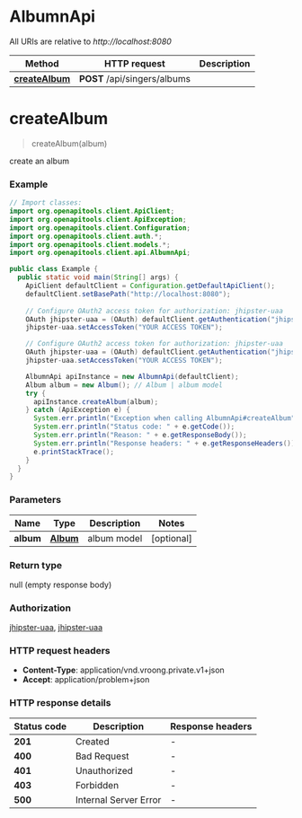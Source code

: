 # AlbumnApi

All URIs are relative to *http://localhost:8080*

| Method | HTTP request | Description |
|------------- | ------------- | -------------|
| [**createAlbum**](AlbumnApi.md#createAlbum) | **POST** /api/singers/albums |  |


<a name="createAlbum"></a>
# **createAlbum**
> createAlbum(album)



create an album

### Example
```java
// Import classes:
import org.openapitools.client.ApiClient;
import org.openapitools.client.ApiException;
import org.openapitools.client.Configuration;
import org.openapitools.client.auth.*;
import org.openapitools.client.models.*;
import org.openapitools.client.api.AlbumnApi;

public class Example {
  public static void main(String[] args) {
    ApiClient defaultClient = Configuration.getDefaultApiClient();
    defaultClient.setBasePath("http://localhost:8080");
    
    // Configure OAuth2 access token for authorization: jhipster-uaa
    OAuth jhipster-uaa = (OAuth) defaultClient.getAuthentication("jhipster-uaa");
    jhipster-uaa.setAccessToken("YOUR ACCESS TOKEN");

    // Configure OAuth2 access token for authorization: jhipster-uaa
    OAuth jhipster-uaa = (OAuth) defaultClient.getAuthentication("jhipster-uaa");
    jhipster-uaa.setAccessToken("YOUR ACCESS TOKEN");

    AlbumnApi apiInstance = new AlbumnApi(defaultClient);
    Album album = new Album(); // Album | album model
    try {
      apiInstance.createAlbum(album);
    } catch (ApiException e) {
      System.err.println("Exception when calling AlbumnApi#createAlbum");
      System.err.println("Status code: " + e.getCode());
      System.err.println("Reason: " + e.getResponseBody());
      System.err.println("Response headers: " + e.getResponseHeaders());
      e.printStackTrace();
    }
  }
}
```

### Parameters

| Name | Type | Description  | Notes |
|------------- | ------------- | ------------- | -------------|
| **album** | [**Album**](Album.md)| album model | [optional] |

### Return type

null (empty response body)

### Authorization

[jhipster-uaa](../README.md#jhipster-uaa), [jhipster-uaa](../README.md#jhipster-uaa)

### HTTP request headers

 - **Content-Type**: application/vnd.vroong.private.v1+json
 - **Accept**: application/problem+json

### HTTP response details
| Status code | Description | Response headers |
|-------------|-------------|------------------|
| **201** | Created |  -  |
| **400** | Bad Request |  -  |
| **401** | Unauthorized |  -  |
| **403** | Forbidden |  -  |
| **500** | Internal Server Error |  -  |

